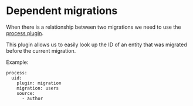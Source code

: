 # Dependent migrations

When there is a relationship between two migrations we need to use the [process plugin](https://www.drupal.org/node/2149801).

This plugin allows us to easily look up the ID of an entity that was migrated before the current migration.

Example:
```
process:
  uid:
    plugin: migration
    migration: users
    source: 
      - author
```
